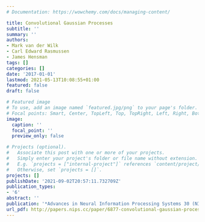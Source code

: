 ```yaml
---
# Documentation: https://wowchemy.com/docs/managing-content/

title: Convolutional Gaussian Processes
subtitle: ''
summary: ''
authors:
- Mark van der Wilk
- Carl Edward Rasmussen
- James Hensman
tags: []
categories: []
date: '2017-01-01'
lastmod: 2021-05-13T10:08:55+01:00
featured: false
draft: false

# Featured image
# To use, add an image named `featured.jpg/png` to your page's folder.
# Focal points: Smart, Center, TopLeft, Top, TopRight, Left, Right, BottomLeft, Bottom, BottomRight.
image:
  caption: ''
  focal_point: ''
  preview_only: false

# Projects (optional).
#   Associate this post with one or more of your projects.
#   Simply enter your project's folder or file name without extension.
#   E.g. `projects = ["internal-project"]` references `content/project/deep-learning/index.md`.
#   Otherwise, set `projects = []`.
projects: []
publishDate: '2021-09-02T20:57:11.732709Z'
publication_types:
- '6'
abstract: ''
publication: '*Advances in Neural Information Processing Systems 30 (NIPS)*'
url_pdf: http://papers.nips.cc/paper/6877-convolutional-gaussian-processes.pdf
---
```

